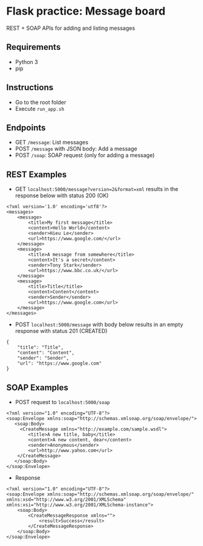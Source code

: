 # Flask practice: Message board

REST + SOAP APIs for adding and listing messages

## Requirements
- Python 3
- pip

## Instructions
- Go to the root folder
- Execute `run_app.sh`

## Endpoints
- GET `/message`: List messages
- POST `/message` with JSON body: Add a message
- POST `/soap`: SOAP request (only for adding a message)

## REST Examples
- GET `localhost:5000/message?version=2&format=xml` results in the response below with status 200 (OK)
```
<?xml version='1.0' encoding='utf8'?>
<messages>
    <message>
        <title>My first message</title>
        <content>Hello World</content>
        <sender>Hieu Le</sender>
        <url>https://www.google.com/</url>
    </message>
    <message>
        <title>A message from somewhere</title>
        <content>It's a secret</content>
        <sender>Tony Stark</sender>
        <url>https://www.bbc.co.uk/</url>
    </message>
    <message>
        <title>Title</title>
        <content>Content</content>
        <sender>Sender</sender>
        <url>https://www.google.com</url>
    </message>
</messages>
```
- POST `localhost:5000/message` with body below results in an empty response with status 201 (CREATED)
```
{
	"title": "Title",
	"content": "Content",
	"sender": "Sender",
	"url": "https://www.google.com"
}
```

## SOAP Examples
- POST request to `localhost:5000/soap`
```
<?xml version="1.0" encoding="UTF-8"?>
<soap:Envelope xmlns:soap="http://schemas.xmlsoap.org/soap/envelope/">
   <soap:Body>
     <CreateMessage xmlns="http://example.com/sample.wsdl">
     	<title>A new title, baby</title>
     	<content>A new content, dear</content>
     	<sender>Anonymous</sender>
     	<url>http://www.yahoo.com</url>
    </CreateMessage>
   </soap:Body>
</soap:Envelope>
```
- Response
```
<?xml version="1.0" encoding="UTF-8"?>
<soap:Envelope xmlns:soap="http://schemas.xmlsoap.org/soap/envelope/" xmlns:xsd="http://www.w3.org/2001/XMLSchema" xmlns:xsi="http://www.w3.org/2001/XMLSchema-instance">
    <soap:Body>
        <CreateMessageResponse xmlns="">
            <result>Success</result>
        </CreateMessageResponse>
    </soap:Body>
</soap:Envelope>
```
